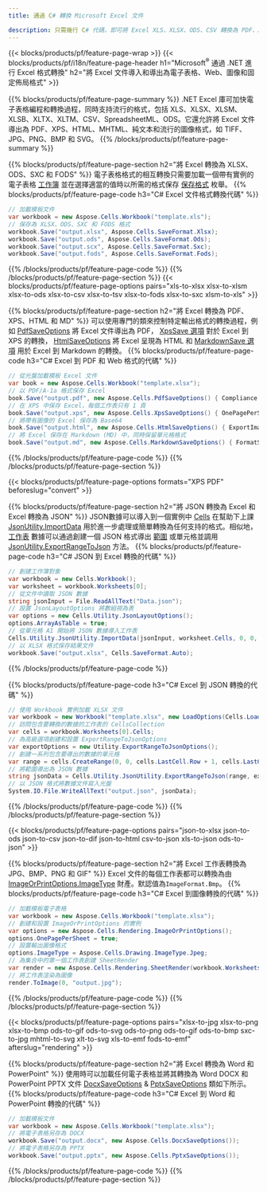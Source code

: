 ```yaml
---
title: 通過 C# 轉換 Microsoft Excel 文件 

description: 只需幾行 C# 代碼，即可將 Excel XLS、XLSX、ODS、CSV 轉換為 PDF、XPS、HTML、JPEG、HTML 和許多其他流行格式。
---
```

{{< blocks/products/pf/feature-page-wrap >}}
{{< blocks/products/pf/i18n/feature-page-header h1="Microsoft<sup>&reg;</sup> 通過 .NET 進行 Excel 格式轉換" h2="將 Excel 文件導入和導出為電子表格、Web、圖像和固定佈局格式" >}}

{{% blocks/products/pf/feature-page-summary %}}
.NET Excel 庫可加快電子表格編程和轉換過程，同時支持流行的格式，包括 XLS、XLSX、XLSM、XLSB、XLTX、XLTM、CSV、SpreadsheetML、ODS。它還允許將 Excel 文件導出為 PDF、XPS、HTML、MHTML、純文本和流行的圖像格式，如 TIFF、JPG、PNG、BMP 和 SVG。
{{% /blocks/products/pf/feature-page-summary %}}

{{% blocks/products/pf/feature-page-section h2="將 Excel 轉換為 XLSX、ODS、SXC 和 FODS" %}}
電子表格格式的相互轉換只需要加載一個帶有實例的電子表格 [工作簿](https://reference.aspose.com/cells/net/aspose.cells/workbook) 並在選擇適當的值時以所需的格式保存 [保存格式](https://reference.aspose.com/cells/net/aspose.cells/saveformat) 枚舉。
{{% blocks/products/pf/feature-page-code h3="C# Excel 文件格式轉換代碼" %}}

```cs
// 加載模板文件
var workbook = new Aspose.Cells.Workbook("template.xls");
// 保存為 XLSX、ODS、SXC 和 FODS 格式
workbook.Save("output.xlsx", Aspose.Cells.SaveFormat.Xlsx);
workbook.Save("output.ods", Aspose.Cells.SaveFormat.Ods);
workbook.Save("output.scx", Aspose.Cells.SaveFormat.Sxc);
workbook.Save("output.fods", Aspose.Cells.SaveFormat.Fods);

```
{{% /blocks/products/pf/feature-page-code %}}
{{% /blocks/products/pf/feature-page-section %}}
{{< blocks/products/pf/feature-page-options pairs="xls-to-xlsx xlsx-to-xlsm xlsx-to-ods xlsx-to-csv xlsx-to-tsv xlsx-to-fods xlsx-to-sxc xlsm-to-xls" >}}


{{% blocks/products/pf/feature-page-section h2="將 Excel 轉換為 PDF、XPS、HTML 和 MD" %}}
可以使用專門的類來控制特定輸出格式的轉換過程，例如 [PdfSaveOptions](https://reference.aspose.com/cells/net/aspose.cells/pdfsaveoptions) 將 Excel 文件導出為 PDF， [XpsSave 選項](https://reference.aspose.com/cells/net/aspose.cells/xpssaveoptions) 對於 Excel 到 XPS 的轉換， [HtmlSaveOptions](https://reference.aspose.com/cells/net/aspose.cells/htmlsaveoptions) 將 Excel 呈現為 HTML 和 [MarkdownSave 選項](https://reference.aspose.com/cells/net/aspose.cells/markdownsaveoptions) 用於 Excel 到 Markdown 的轉換。 
{{% blocks/products/pf/feature-page-code h3="C# Excel 到 PDF 和 Web 格式的代碼" %}}

```cs
// 從光盤加載模板 Excel 文件
var book = new Aspose.Cells.Workbook("template.xlsx");
// 以 PDF/A-1a 格式保存 Excel
book.Save("output.pdf", new Aspose.Cells.PdfSaveOptions() { Compliance = PdfComplianceVersion.PdfA1a });
// 在 XPS 中保存 Excel，每個工作表只有 1 頁
book.Save("output.xps", new Aspose.Cells.XpsSaveOptions() { OnePagePerSheet = true });
// 將帶有圖像的 Excel 保存為 Base64
book.Save("output.html", new Aspose.Cells.HtmlSaveOptions() { ExportImagesAsBase64 = true });
// 將 Excel 保存在 Markdown (MD) 中，同時保留單元格格式
book.Save("output.md", new Aspose.Cells.MarkdownSaveOptions() { FormatStrategy = Cells.CellValueFormatStrategy.CellStyle });

```
{{% /blocks/products/pf/feature-page-code %}}
{{% /blocks/products/pf/feature-page-section %}}

{{< blocks/products/pf/feature-page-options formats="XPS PDF" beforeslug="convert" >}}

{{% blocks/products/pf/feature-page-section h2="將 JSON 轉換為 Excel 和 Excel 轉換為 JSON" %}}
JSON數據可以導入到一個實例中 [Cells](https://reference.aspose.com/cells/net/aspose.cells/cells) 在幫助下上課 [JsonUtility.ImportData](https://reference.aspose.com/cells/net/aspose.cells.utility/jsonutility/methods/importdata) 用於進一步處理或簡單轉換為任何支持的格式。相似地， [工作表](https://reference.aspose.com/cells/net/aspose.cells/worksheet) 數據可以通過創建一個 JSON 格式導出 [範圍](https://reference.aspose.com/cells/net/aspose.cells/range) 或單元格並調用 [JsonUtility.ExportRangeToJson](https://reference.aspose.com/cells/net/aspose.cells.utility/jsonutility/methods/exportrangetojson) 方法。
{{% blocks/products/pf/feature-page-code h3="C# JSON 到 Excel 轉換的代碼" %}}
```cs
// 創建工作簿對象
var workbook = new Cells.Workbook();
var worksheet = workbook.Worksheets[0];
// 從文件中讀取 JSON 數據
string jsonInput = File.ReadAllText("Data.json");
// 設置 JsonLayoutOptions 將數組視為表
var options = new Cells.Utility.JsonLayoutOptions();
options.ArrayAsTable = true;
// 從單元格 A1 開始將 JSON 數據導入工作表
Cells.Utility.JsonUtility.ImportData(jsonInput, worksheet.Cells, 0, 0, options);
// 以 XLSX 格式保存結果文件
workbook.Save("output.xlsx", Cells.SaveFormat.Auto); 

```
{{% /blocks/products/pf/feature-page-code %}}

{{% blocks/products/pf/feature-page-code h3="C# Excel 到 JSON 轉換的代碼" %}}
```cs
// 使用 Workbook 實例加載 XLSX 文件
var workbook = new Workbook("template.xlsx", new LoadOptions(Cells.LoadFormat.Auto));
// 訪問包含要轉換的數據的工作表的 CellsCollection
var cells = workbook.Worksheets[0].Cells;
// 為高級選項創建和設置 ExportRangeToJsonOptions
var exportOptions = new Utility.ExportRangeToJsonOptions();
// 創建一系列包含要導出的數據的單元格
var range = cells.CreateRange(0, 0, cells.LastCell.Row + 1, cells.LastCell.Column + 1);
// 將範圍導出為 JSON 數據
string jsonData = Cells.Utility.JsonUtility.ExportRangeToJson(range, exportOptions);
// 以 JSON 格式將數據文件寫入光盤
System.IO.File.WriteAllText("output.json", jsonData); 

```
{{% /blocks/products/pf/feature-page-code %}}
{{% /blocks/products/pf/feature-page-section %}}

{{< blocks/products/pf/feature-page-options pairs="json-to-xlsx json-to-ods json-to-csv json-to-dif json-to-html csv-to-json xls-to-json ods-to-json" >}}

{{% blocks/products/pf/feature-page-section h2="將 Excel 工作表轉換為 JPG、BMP、PNG 和 GIF" %}}
Excel 文件的每個工作表都可以轉換為由 [ImageOrPrintOptions.ImageType](https://reference.aspose.com/cells/net/aspose.cells.rendering/imageorprintoptions/properties/imagetype) 財產。默認值為`ImageFormat.Bmp`。
{{% blocks/products/pf/feature-page-code h3="C# Excel 到圖像轉換的代碼" %}}
```cs
// 加載模板電子表格
var workbook = new Aspose.Cells.Workbook("template.xlsx");
// 創建和設置 ImageOrPrintOptions 的實例
var options = new Aspose.Cells.Rendering.ImageOrPrintOptions();
options.OnePagePerSheet = true;
// 設置輸出圖像格式
options.ImageType = Aspose.Cells.Drawing.ImageType.Jpeg;
// 為集合中的第一個工作表創建 SheetRender
var render = new Aspose.Cells.Rendering.SheetRender(workbook.Worksheets[0], options);
// 將工作表渲染為圖像
render.ToImage(0, "output.jpg");

```
{{% /blocks/products/pf/feature-page-code %}}
{{% /blocks/products/pf/feature-page-section %}}

{{< blocks/products/pf/feature-page-options pairs="xlsx-to-jpg xlsx-to-png xlsx-to-bmp ods-to-gif ods-to-svg ods-to-png ods-to-gif ods-to-bmp sxc-to-jpg mhtml-to-svg xlt-to-svg xls-to-emf fods-to-emf" afterslug="rendering" >}}

{{% blocks/products/pf/feature-page-section h2="將 Excel 轉換為 Word 和 PowerPoint" %}}
使用時可以加載任何電子表格並將其轉換為 Word DOCX 和 PowerPoint PPTX 文件 [DocxSaveOptions](https://reference.aspose.com/cells/net/aspose.cells/docxsaveoptions) & [PptxSaveOptions](https://reference.aspose.com/cells/net/aspose.cells/pptxsaveoptions) 類如下所示。
{{% blocks/products/pf/feature-page-code h3="C# Excel 到 Word 和 PowerPoint 轉換的代碼" %}}
```cs
// 加載模板文件
var workbook = new Aspose.Cells.Workbook("template.xlsx");
// 將電子表格另存為 DOCX
workbook.Save("output.docx", new Aspose.Cells.DocxSaveOptions());
// 將電子表格另存為 PPTX
workbook.Save("output.pptx", new Aspose.Cells.PptxSaveOptions());

```
{{% /blocks/products/pf/feature-page-code %}}
{{% /blocks/products/pf/feature-page-section %}}
